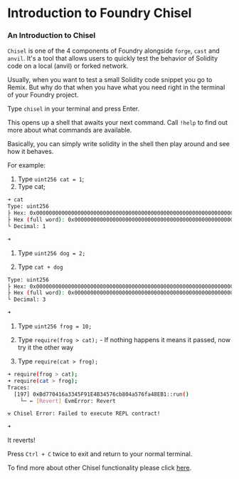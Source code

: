 # Introduction to Foundry Chisel

### An Introduction to Chisel

`Chisel` is one of the 4 components of Foundry alongside `forge`, `cast` and `anvil`. It's a tool that allows users to quickly test the behavior of Solidity code on a local (anvil) or forked network.

Usually, when you want to test a small Solidity code snippet you go to Remix. But why do that when you have what you need right in the terminal of your Foundry project.

Type `chisel` in your terminal and press Enter.

This opens up a shell that awaits your next command. Call `!help` to find out more about what commands are available.

Basically, you can simply write solidity in the shell then play around and see how it behaves.

For example:

1. Type `uint256 cat = 1`;
2. Type cat;

```bash
➜ cat
Type: uint256
├ Hex: 0x0000000000000000000000000000000000000000000000000000000000000001
├ Hex (full word): 0x0000000000000000000000000000000000000000000000000000000000000001
└ Decimal: 1

➜
```

1. Type `uint256 dog = 2;`

2. Type `cat + dog`

```bash
Type: uint256
├ Hex: 0x0000000000000000000000000000000000000000000000000000000000000003
├ Hex (full word): 0x0000000000000000000000000000000000000000000000000000000000000003
└ Decimal: 3

➜
```

1. Type `uint256 frog = 10;`

2. Type `require(frog > cat);` - If nothing happens it means it passed, now try it the other way

3. Type `require(cat > frog);`

```bash
➜ require(frog > cat);
➜ require(cat > frog);
Traces:
  [197] 0xBd770416a3345F91E4B34576cb804a576fa48EB1::run()
    └─ ← [Revert] EvmError: Revert

⚒️ Chisel Error: Failed to execute REPL contract!

➜
```

It reverts!

Press `Ctrl + C` twice to exit and return to your normal terminal.

To find more about other Chisel functionality please click [here](https://book.getfoundry.sh/reference/chisel/).
